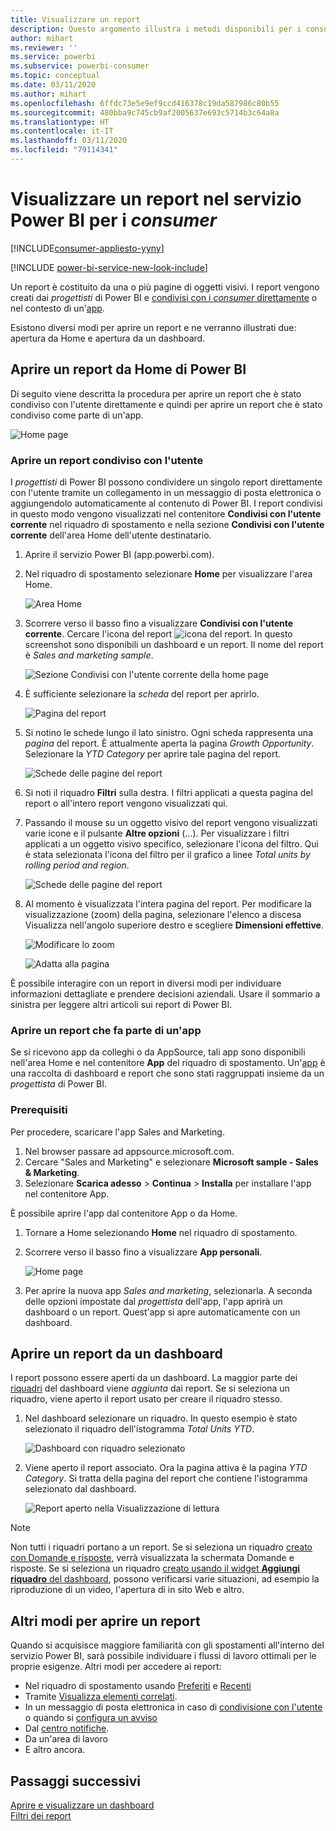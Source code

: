 ```yaml
---
title: Visualizzare un report
description: Questo argomento illustra i metodi disponibili per i consumer e gli utenti finali di Power BI per aprire e visualizzare un report di Power BI.
author: mihart
ms.reviewer: ''
ms.service: powerbi
ms.subservice: powerbi-consumer
ms.topic: conceptual
ms.date: 03/11/2020
ms.author: mihart
ms.openlocfilehash: 6ffdc73e5e9ef9ccd416378c19da587986c80b55
ms.sourcegitcommit: 480bba9c745cb9af2005637e693c5714b3c64a8a
ms.translationtype: HT
ms.contentlocale: it-IT
ms.lasthandoff: 03/11/2020
ms.locfileid: "79114341"
---
```

# <a name="view-a-report-in-the-power-bi-service-for-consumers"></a>Visualizzare un report nel servizio Power BI per i *consumer*

[!INCLUDE[consumer-appliesto-yyny](../includes/consumer-appliesto-yyny.md)]

[!INCLUDE [power-bi-service-new-look-include](../includes/power-bi-service-new-look-include.md)]

Un report è costituito da una o più pagine di oggetti visivi. I report vengono creati dai *progettisti* di Power BI e [condivisi con i *consumer* direttamente](end-user-shared-with-me.md) o nel contesto di un'[app](end-user-apps.md). 

Esistono diversi modi per aprire un report e ne verranno illustrati due: apertura da Home e apertura da un dashboard. 

<!-- add art-->


## <a name="open-a-report-from-power-bi-home"></a>Aprire un report da Home di Power BI
Di seguito viene descritta la procedura per aprire un report che è stato condiviso con l'utente direttamente e quindi per aprire un report che è stato condiviso come parte di un'app.

   ![Home page](./media/end-user-report-open/power-bi-home-canvas.png)

### <a name="open-a-report-that-has-been-shared-with-you"></a>Aprire un report condiviso con l'utente
I *progettisti* di Power BI possono condividere un singolo report direttamente con l'utente tramite un collegamento in un messaggio di posta elettronica o aggiungendolo automaticamente al contenuto di Power BI. I report condivisi in questo modo vengono visualizzati nel contenitore **Condivisi con l'utente corrente** nel riquadro di spostamento e nella sezione **Condivisi con l'utente corrente** dell'area Home dell'utente destinatario.

1. Aprire il servizio Power BI (app.powerbi.com).

2. Nel riquadro di spostamento selezionare **Home** per visualizzare l'area Home.  

   ![Area Home](./media/end-user-report-open/power-bi-select-home-new.png)
   
3. Scorrere verso il basso fino a visualizzare **Condivisi con l'utente corrente**. Cercare l'icona del report ![icona del report](./media/end-user-report-open/power-bi-report-icon.png). In questo screenshot sono disponibili un dashboard e un report. Il nome del report è *Sales and marketing sample*. 
   
   ![Sezione Condivisi con l'utente corrente della home page](./media/end-user-report-open/power-bi-shared-new.png)

4. È sufficiente selezionare la *scheda* del report per aprirlo.

   ![Pagina del report](./media/end-user-report-open/power-bi-open.png)

5. Si notino le schede lungo il lato sinistro.  Ogni scheda rappresenta una *pagina* del report. È attualmente aperta la pagina *Growth Opportunity*. Selezionare la *YTD Category* per aprire tale pagina del report. 

   ![Schede delle pagine del report](./media/end-user-report-open/power-bi-ytd.png)

6. Si noti il riquadro **Filtri** sulla destra. I filtri applicati a questa pagina del report o all'intero report vengono visualizzati qui.

7. Passando il mouse su un oggetto visivo del report vengono visualizzati varie icone e il pulsante **Altre opzioni** (...). Per visualizzare i filtri applicati a un oggetto visivo specifico, selezionare l'icona del filtro. Qui è stata selezionata l'icona del filtro per il grafico a linee *Total units by rolling period and region*.

   ![Schede delle pagine del report](./media/end-user-report-open/power-bi-visual-filters.png)

6. Al momento è visualizzata l'intera pagina del report. Per modificare la visualizzazione (zoom) della pagina, selezionare l'elenco a discesa Visualizza nell'angolo superiore destro e scegliere **Dimensioni effettive**.

   ![Modificare lo zoom](./media/end-user-report-open/power-bi-fit-new.png)

   ![Adatta alla pagina](./media/end-user-report-open/power-bi-actual.png)

È possibile interagire con un report in diversi modi per individuare informazioni dettagliate e prendere decisioni aziendali.  Usare il sommario a sinistra per leggere altri articoli sui report di Power BI. 

### <a name="open-a-report-that-is-part-of-an-app"></a>Aprire un report che fa parte di un'app
Se si ricevono app da colleghi o da AppSource, tali app sono disponibili nell'area Home e nel contenitore **App** del riquadro di spostamento. Un'[app](end-user-apps.md) è una raccolta di dashboard e report che sono stati raggruppati insieme da un *progettista* di Power BI.

### <a name="prerequisites"></a>Prerequisiti
Per procedere, scaricare l'app Sales and Marketing.
1. Nel browser passare ad appsource.microsoft.com.
1. Cercare "Sales and Marketing" e selezionare **Microsoft sample - Sales & Marketing**.
1. Selezionare **Scarica adesso** > **Continua** > **Installa** per installare l'app nel contenitore App. 

È possibile aprire l'app dal contenitore App o da Home.
1. Tornare a Home selezionando **Home** nel riquadro di spostamento.

7. Scorrere verso il basso fino a visualizzare **App personali**.

   ![Home page](./media/end-user-report-open/power-bi-app.png)

8. Per aprire la nuova app *Sales and marketing*, selezionarla. A seconda delle opzioni impostate dal *progettista* dell'app, l'app aprirà un dashboard o un report. Quest'app si apre automaticamente con un dashboard.  


## <a name="open-a-report-from-a-dashboard"></a>Aprire un report da un dashboard
I report possono essere aperti da un dashboard. La maggior parte dei [riquadri](end-user-tiles.md) del dashboard viene *aggiunta* dai report. Se si seleziona un riquadro, viene aperto il report usato per creare il riquadro stesso. 

1. Nel dashboard selezionare un riquadro. In questo esempio è stato selezionato il riquadro dell'istogramma *Total Units YTD*.

    ![Dashboard con riquadro selezionato](./media/end-user-report-open/power-bi-dashboard.png)

2.  Viene aperto il report associato. Ora la pagina attiva è la pagina *YTD Category*. Si tratta della pagina del report che contiene l'istogramma selezionato dal dashboard.

    ![Report aperto nella Visualizzazione di lettura](./media/end-user-report-open/power-bi-report-tabs.png)

> [!NOTE]
> Non tutti i riquadri portano a un report. Se si seleziona un riquadro [creato con Domande e risposte](end-user-q-and-a.md), verrà visualizzata la schermata Domande e risposte. Se si seleziona un riquadro [creato usando il widget **Aggiungi riquadro** del dashboard](../service-dashboard-add-widget.md), possono verificarsi varie situazioni, ad esempio la riproduzione di un video, l'apertura di in sito Web e altro.  


##  <a name="still-more-ways-to-open-a-report"></a>Altri modi per aprire un report
Quando si acquisisce maggiore familiarità con gli spostamenti all'interno del servizio Power BI, sarà possibile individuare i flussi di lavoro ottimali per le proprie esigenze. Altri modi per accedere ai report:
- Nel riquadro di spostamento usando [Preferiti](end-user-favorite.md) e [Recenti](end-user-recent.md)    
- Tramite [Visualizza elementi correlati](end-user-related.md).    
- In un messaggio di posta elettronica in caso di [condivisione con l'utente](../service-share-reports.md) o quando si [configura un avviso](end-user-alerts.md)    
- Dal [centro notifiche](end-user-notification-center.md).    
- Da un'area di lavoro
- E altro ancora.

## <a name="next-steps"></a>Passaggi successivi
[Aprire e visualizzare un dashboard](end-user-dashboard-open.md)    
[Filtri dei report](end-user-report-filter.md)

